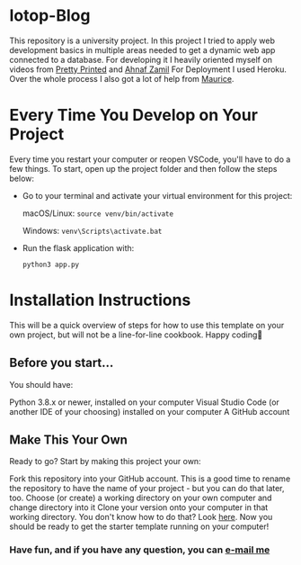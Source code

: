 # Iotop-Blog

This repository is a university project. In this project I tried to apply web development basics in multiple areas needed to get a dynamic web app connected to a database.
For developing it I heavily oriented myself on videos from [Pretty Printed](https://github.com/PrettyPrinted/youtube_video_code) and [Ahnaf Zamil](https://github.com/ahnaf-zamil/flask-blog-tutorial)
For Deployment I used Heroku. Over the whole process I also got a lot of help from [Maurice](https://github.com/mrcgrhrdt).

# Every Time You Develop on Your Project

Every time you restart your computer or reopen VSCode, you'll have to do a few things.
To start, open up the project folder and then follow the steps below: 

- Go to your terminal and activate your virtual environment for this project:

  macOS/Linux: `source venv/bin/activate`

  Windows: `venv\Scripts\activate.bat`

- Run the flask application with:

  `python3 app.py`
  
# Installation Instructions

This will be a quick overview of steps for how to use this template on your own project, but will not be a line-for-line cookbook. Happy coding🚀

## Before you start...

You should have:

Python 3.8.x or newer, installed on your computer
Visual Studio Code (or another IDE of your choosing) installed on your computer
A GitHub account

## Make This Your Own

Ready to go? Start by making this project your own:

Fork this repository into your GitHub account. This is a good time to rename the repository to have the name of your project - but you can do that later, too.
Choose (or create) a working directory on your own computer and change directory into it
Clone your version onto your computer in that working directory. You don't know how to do that? Look [here](https://docs.github.com/en/github/creating-cloning-and-archiving-repositories/cloning-a-repository).
Now you should be ready to get the starter template running on your computer!

### Have fun, and if you have any question, you can [e-mail me](mailto:jonathan.caspari@code.berlin?subject=[GitHub]%20Source%20Han%20Sans)

